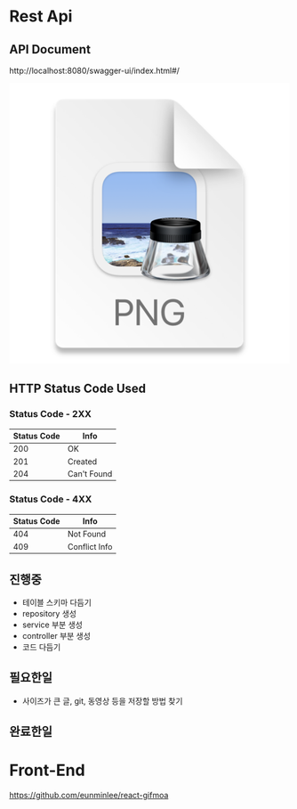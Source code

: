 # Rest Api

## API Document
http://localhost:8080/swagger-ui/index.html#/

![img.png](img.png)

## HTTP Status Code Used

### Status Code - 2XX
| Status Code | Info |
|------------|-------|
|200         |OK     |
|201         |Created|
|204         |Can't Found|

### Status Code - 4XX
| Status Code | Info |
|------------|-------|
|404         |Not Found|
|409         |Conflict Info|

## 진행중
* 테이블 스키마 다듬기
* repository 생성
* service 부분 생성
* controller 부분 생성
* 코드 다듬기

## 필요한일
* 사이즈가 큰 글, git, 동영상 등을 저장할 방법 찾기

## 완료한일




# Front-End
https://github.com/eunminlee/react-gifmoa
